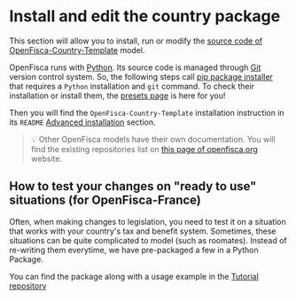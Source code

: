 # Install and edit the country package

This section will allow you to install, run or modify the [source code of OpenFisca-Country-Template](https://github.com/openfisca/country-template) model.

OpenFisca runs with [Python](https://www.python.org/). Its source code is managed through [Git](https://git-scm.com) version control system. So, the following steps call [pip package installer](https://pypi.org/project/pip/) that requires a `Python` installation and `git` command. To check their installation or install them, the [presets page](presets.md) is here for you!

Then you will find the `OpenFisca-Country-Template` installation instruction in its `README` [Advanced installation](https://github.com/openfisca/country-template#b-advanced-installation-git-clone) section.

> 💡 Other OpenFisca models have their own documentation. You will find the existing repositories list on [this page of openfisca.org](https://openfisca.org/en/countries/) website.

## How to test your changes on "ready to use" situations (for OpenFisca-France)

Often, when making changes to legislation, you need to test it on a situation that works with your country's tax and benefit system.
Sometimes, these situations can be quite complicated to model (such as roomates).
Instead of re-writing them everytime, we have pre-packaged a few in a Python Package.

You can find the package along with a usage example in the [Tutorial repository](https://github.com/openfisca/tutorial/tree/master/python/scripts/generate_situation_examples)
